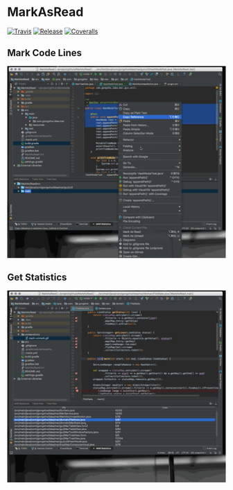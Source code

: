 # MarkAsRead

[![Travis](https://img.shields.io/travis/gongshw/MarkAsRead.svg?style=flat-square)](https://travis-ci.org/gongshw/MarkAsRead)
[![Release](https://img.shields.io/github/release/gongshw/MarkAsRead.svg?maxAge=2592000&style=flat-square)](https://github.com/gongshw/MarkAsRead/releases)
[![Coveralls](https://img.shields.io/coveralls/github/gongshw/MarkAsRead.svg?style=flat-square)](https://coveralls.io/github/gongshw/MarkAsRead)

## Mark Code Lines

![Build Status](screenshots/mark-unmark.gif)

## Get Statistics

![Build Status](screenshots/statistics.gif)
